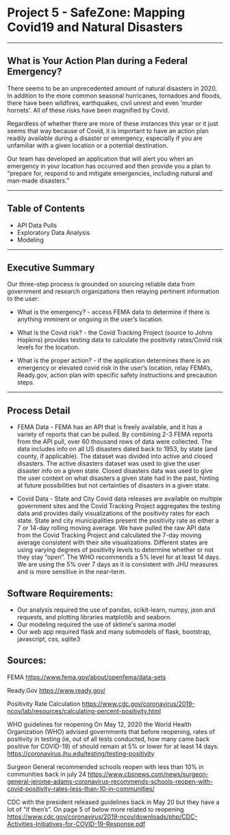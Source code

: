 # Project 5 - SafeZone: Mapping Covid19 and Natural Disasters
---
## What is Your Action Plan during a Federal Emergency?

There seems to be an unprecedented amount of natural disasters in 2020. In addition to the more common seasonal hurricanes, tornadoes and floods, there have been wildfires, earthquakes, civil unrest and even ‘murder hornets’. All of these risks have been magnified by Covid.

Regardless of whether there are more of these instances this year or it just seems that way because of Covid, it is important to have an action plan readily available during a disaster or emergency, especially if you are unfamiliar with a given location or a potential destination.

Our team has developed an application that will alert you when an emergency in your location has occurred and then provide you a plan to “prepare for, respond to and mitigate emergencies, including natural and man-made disasters.” 

---

## Table of Contents 

- API Data Pulls
- Exploratory Data Analysis
- Modeling

---

## Executive Summary

Our three-step process is grounded on sourcing reliable data from government  and research organizations then relaying pertinent information to the user:

- What is the emergency? - access FEMA data to determine if there is anything imminent or ongoing in the user’s location.

- What is the Covid risk? - the Covid Tracking Project (source to Johns Hopkins) provides testing data to calculate the positivity rates/Covid risk levels for the location.

- What is the proper action? - if the application determines there is an emergency or elevated covid risk in the user’s location, relay FEMA’s, Ready.gov, action plan with specific safety instructions and precaution steps. 

---

## Process Detail

- FEMA Data - FEMA has an API that is freely available, and it has a variety of reports that can be pulled. By combining 2-3 FEMA reports from the API pull, over 60 thousand rows of data were collected. The data includes info on all US disasters dated back to 1953, by state (and county, if applicable). The dataset was divided into active and closed disasters. The active disasters dataset was used to give the user disaster info on a given state. Closed disasters data was used to give the user context on what disasters a given state had in the past, hinting at future possibilities but not certainties of disasters in a given state.

- Covid Data - State and City Covid data releases are available on multiple government sites and the Covid Tracking Project aggregates the testing data and provides daily visualizations of the positivity rates for each state. State and city municipalities present the positivity rate as either a 7 or 14-day rolling moving average. We have pulled the raw API data from the Covid Tracking Project and calculated the 7-day moving average consistent with their site visualizations. Different states are using varying degrees of positivity levels to determine whether or not they stay “open”. The WHO recommends a 5% level for at least 14 days. We are using the 5% over 7 days as it is consistent with JHU measures and is more sensitive in the near-term.


## Software Requirements:
- Our analysis required the use of pandas, scikit-learn, numpy, json and requests, and plotting libraries matplotlib and seaborn.
- Our modeling required the use of sktime's sarima model
- Our web app required flask and many submodels of flask, bootstrap, javascript, css, sqlite3



## Sources: 

FEMA
https://www.fema.gov/about/openfema/data-sets

Ready.Gov
https://www.ready.gov/

Positivity Rate Calculation
https://www.cdc.gov/coronavirus/2019-ncov/lab/resources/calculating-percent-positivity.html


WHO guidelines for reopening 
On May 12, 2020 the World Health Organization (WHO) advised governments that before reopening, rates of positivity in testing (ie, out of all tests conducted, how many came back positive for COVID-19) of should remain at 5% or lower for at least 14 days.
https://coronavirus.jhu.edu/testing/testing-positivity

Surgeon General recommended schools reopen with less than 10% in communities back in july 24
https://www.cbsnews.com/news/surgeon-general-jerome-adams-coronavirus-recommends-schools-reopen-with-covid-positivity-rates-less-than-10-in-communities/

CDC with the president released guidelines back in May 20 but they have a lot of “if then’s”. On page 5 of below more related to reopening
https://www.cdc.gov/coronavirus/2019-ncov/downloads/php/CDC-Activities-Initiatives-for-COVID-19-Response.pdf

